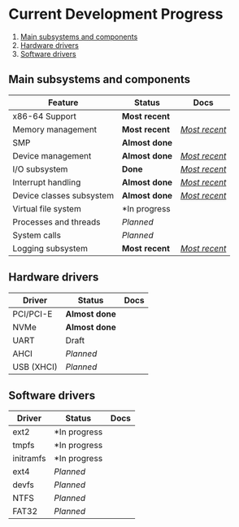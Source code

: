 # Current Development Progress

1. [Main subsystems and components](#main-subsystems-and-components)
2. [Hardware drivers](#hardware-drivers)
3. [Software drivers](#software-drivers)

## Main subsystems and components

| Feature | Status | Docs |
|---|---|---|
| x86-64 Support | **Most recent** ||
| Memory management | **Most recent** | [*Most recent*](./kernel/memory.md) |
| SMP | **Almost done** ||
| Device management | **Almost done** | [*Most recent*](./kernel/devices.md) |
| I/O subsystem | **Done** | [*Most recent*](./kernel/devices/io.md) |
| Interrupt handling | **Almost done** | [*Most recent*](./kernel/devices/interrupts.md) |
| Device classes subsystem | **Almost done** | [*Most recent*](./kernel/devices/classes.md) |
| Virtual file system | *In progress ||
| Processes and threads | *Planned* ||
| System calls | *Planned* ||
| Logging subsystem | **Most recent** | [*Most recent*](./kernel/logging.md) |

## Hardware drivers

| Driver | Status | Docs |
|---|---|---|
| PCI/PCI-E | **Almost done** ||
| NVMe | **Almost done** ||
| UART | Draft ||
| AHCI | *Planned* ||
| USB (XHCI) | *Planned* ||

## Software drivers

| Driver | Status | Docs |
|---|---|---|
| ext2 | *In progress ||
| tmpfs | *In progress ||
| initramfs | *In progress ||
| ext4 | *Planned* ||
| devfs | *Planned* ||
| NTFS | *Planned* ||
| FAT32 | *Planned* ||
